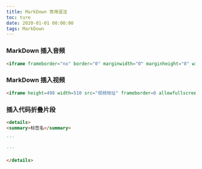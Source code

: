 ```yaml
---
title: MarkDown 常用语法
toc: ture
date: 2020-01-01 00:00:00
tags: MarkDown
---
```


### MarkDown 插入音频

```markdown
<iframe frameborder="no" border="0" marginwidth="0" marginheight="0" width=330 height=86 src="音频地址"></iframe>
```

### MarkDown 插入视频

```markdown
<iframe height=498 width=510 src="视频地址" frameborder=0 allowfullscreen></iframe>
```

### 插入代码折叠片段

~~~markdown
<details>
<summary>标签名</summary>

```

```

</details>
~~~

